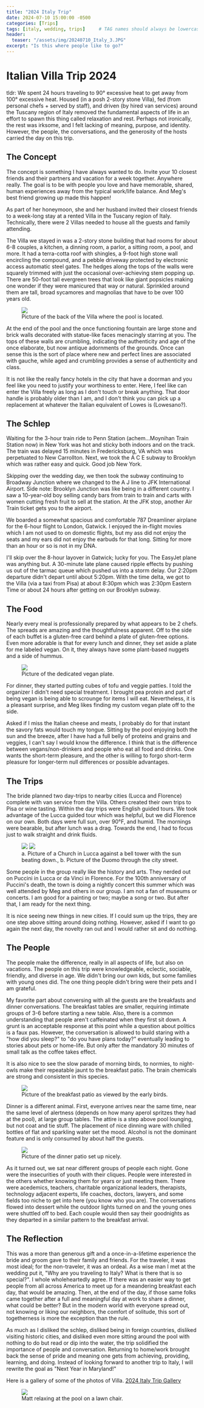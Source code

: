 ```yaml
---
title: "2024 Italy Trip"
date: 2024-07-10 15:00:00 -0500
categories: [Trips]
tags: [italy, wedding, trips]     # TAG names should always be lowercase
header:
  teaser: "/assets/img/20240710_Italy_3.JPG"
excerpt: "Is this where people like to go?"
---
```


# Italian Villa Trip 2024

tldr: We spent 24 hours traveling to 90° excessive heat to get away from 100° excessive heat. Housed (in a posh 2-story stone Villa), fed (from personal chefs + served by staff), and driven (by hired van services) around the Tuscany region of Italy removed the fundamental aspects of life in an effort to spawn this thing called relaxation and rest. Perhaps not ironically, the rest was irksome, and I felt lacking of meaning, purpose, and identity. However, the people, the conversations, and the generosity of the hosts carried the day on this trip.

## The Concept

The concept is something I have always wanted to do. Invite your 10 closest friends and their partners and vacation for a week together. Anywhere really. The goal is to be with people you love and have memorable, shared, human experiences away from the typical work/life balance. And Meg's best friend growing up made this happen!

As part of her honeymoon, she and her husband invited their closest friends to a week-long stay at a rented Villa in the Tuscany region of Italy. Technically, there were 2 Villas needed to house all the guests and family attending. 

The Villa we stayed in was a 2-story stone building that had rooms for about 6-8 couples, a kitchen, a dinning room, a parlor, a sitting room, a pool, and more. It had a terra-cotta roof with shingles, a 9-foot high stone wall encircling the compound, and a pebble driveway protected by electronic access automatic steel gates. The hedges along the tops of the walls were squarely trimmed with just the occasional over-achieving stem popping up. There are 50-foot tall evergreen trees that look like giant popsicles making one wonder if they were manicured that way or natural. Sprinkled around them are tall, broad sycamores and magnolias that have to be over 100 years old.

<figure>
	<a href="/assets/img/20240710_Italy_3.JPG"><img src="/assets/img/20240710_Italy_3.JPG"></a>
	<figcaption>Picture of the back of the Villa where the pool is located.</figcaption>
</figure>

At the end of the pool and the once functioning fountain are large stone and brick walls decorated with statue-like faces menacingly starring at you. The tops of these walls are crumbling, indicating the authenticity and age of the once elaborate, but now antique adornments of the grounds. Once can sense this is the sort of place where new and perfect lines are associated with gauche, while aged and crumbling provides a sense of authenticity and class. 

It is not like the really fancy hotels in the city that have a doorman and you feel like you need to justify your worthiness to enter. Here, I feel like can enter the Villa freely as long as I don't touch or break anything. That door handle is probably older than I am, and I don't think you can pick up a replacement at whatever the Italian equivalent of Lowes is (Lowesano?).  

## The Schlep

Waiting for the 3-hour train ride to Penn Station (achem...Moynihan Train Station now) in New York was hot and sticky both indoors and on the track. The train was delayed 15 minutes in Fredericksburg, VA which was perpetuated to New Carrollton. Next, we took the A C E subway to Brooklyn which was rather easy and quick. Good job New York.

Skipping over the wedding day, we then took the subway continuing to Broadway Junction where we changed to the A J line to JFK International Airport. Side note: Brooklyn Junction was like being in a different country. I saw a 10-year-old boy selling candy bars from train to train and carts with women cutting fresh fruit to sell at the station. At the JFK stop, another Air Train ticket gets you to the airport. 

We boarded a somewhat spacious and comfortable 787 Dreamliner airplane for the 6-hour flight to London, Gatwick. I enjoyed the in-flight movies which I am not used to on domestic flights, but my ass did not enjoy the seats and my ears did not enjoy the earbuds for that long. Sitting for more than an hour or so is not in my DNA.

I'll skip over the 8-hour layover in Gatwick; lucky for you. The EasyJet plane was anything but. A 30-minute late plane caused ripple effects by pushing us out of the tarmac queue which pushed us into a storm delay. Our 2:20pm departure didn't depart until about 5:20pm. With the time delta, we got to the Villa (via a taxi from Pisa) at about 8:30pm which was 2:30pm Eastern Time or about 24 hours after getting on our Brooklyn subway.

## The Food

Nearly every meal is professionally prepared by what appears to be 2 chefs. The spreads are amazing and the thoughtfulness apparent. Off to the side of each buffet is a gluten-free card behind a plate of gluten-free options. Even more adorable is that for every lunch and dinner, they set aside a plate for me labeled vegan. On it, they always have some plant-based nuggets and a side of hummus. 

<figure>
	<a href="/assets/img/20240710_Italy_18.JPG"><img src="/assets/img/20240710_Italy_18.JPG"></a>
	<figcaption>Picture of the dedicated vegan plate.</figcaption>
</figure>

For dinner, they started putting cubes of tofu and veggie patties. I told the organizer I didn't need special treatment. I brought pea protein and part of being vegan is being able to scrounge for items I will eat. Nevertheless, it is a pleasant surprise, and Meg likes finding my custom vegan plate off to the side. 

Asked if I miss the Italian cheese and meats, I probably do for that instant the savory fats would touch my tongue. Sitting by the pool enjoying both the sun and the breeze, after I have had a full belly of proteins and grains and veggies, I can't say I would know the difference. I think that is the difference between vegans/non-drinkers and people who eat all food and drinks. One wants the short-term pleasure, and the other is willing to forgo short-term pleasure for longer-term null differences or possible advantages. 

## The Trips

The bride planned two day-trips to nearby cities (Lucca and Florence) complete with van service from the Villa. Others created their own trips to Pisa or wine tasting. Within the day trips were English guided tours. We took advantage of the Lucca guided tour which was helpful, but we did Florence on our own. Both days were full sun, over 90°F, and humid. The mornings were bearable, but after lunch was a drag. Towards the end, I had to focus just to walk straight and drink fluids. 

<figure class="half">
    <a href="/assets/img/20240710_Italy_15.JPG"><img src="/assets/img/20240710_Italy_15.JPG"></a>
    <a href="/assets/img/20240710_Italy_16.JPG"><img src="/assets/img/20240710_Italy_16.JPG"></a>
    <figcaption>a. Picture of a Church in Lucca against a bell tower with the sun beating down., b. Picture of the Duomo through the city street.</figcaption>
</figure>

Some people in the group really like the history and arts. They nerded out on Puccini in Lucca or da Vinci in Florence. For the 100th anniversary of Puccini's death, the town is doing a nightly concert this summer which was well attended by Meg and others in our group. I am not a fan of museums or concerts. I am good for a painting or two; maybe a song or two. But after that, I am ready for the next thing. 

It is nice seeing new things in new cities. If I could sum up the trips, they are one step above sitting around doing nothing. However, asked if I want to go again the next day, the novelty ran out and I would rather sit and do nothing. 

## The People

The people make the difference, really in all aspects of life, but also on vacations. The people on this trip were knowledgeable, eclectic, sociable, friendly, and diverse in age. We didn't bring our own kids, but some families with young ones did. The one thing people didn't bring were their pets and I am grateful.

My favorite part about conversing with all the guests are the breakfasts and dinner conversations. The breakfast tables are smaller, requiring intimate groups of 3-6 before starting a new table. Also, there is a common understanding that people aren't caffeinated when they first sit down. A grunt is an acceptable response at this point while a question about politics is a faux pas. However, the conversation is allowed to build staring with a "how did you sleep?" to "do you have plans today?" eventually leading to stories about pets or home-life. But only after the mandatory 30 minutes of small talk as the coffee takes effect. 

It is also nice to see the slow parade of morning birds, to normies, to night-owls make their repeatable jaunt to the breakfast patio. The brain chemicals are strong and consistent in this species. 

<figure>
	<a href="/assets/img/20240710_Italy_8.JPG"><img src="/assets/img/20240710_Italy_8.JPG"></a>
	<figcaption>Picture of the breakfast patio as viewed by the early birds.</figcaption>
</figure>

Dinner is a different animal. First, everyone arrives near the same time, near the same level of alertness (depends on how many aperol spritzes they had at the pool), at large group tables. The attire is a step above pool lounging, but not coat and tie stuff. The placement of nice dinning ware with chilled bottles of flat and sparkling water set the mood. Alcohol is not the dominant feature and is only consumed by about half the guests. 

<figure>
	<a href="/assets/img/20240710_Italy_10.JPG"><img src="/assets/img/20240710_Italy_10.JPG"></a>
	<figcaption>Picture of the dinner patio set up nicely.</figcaption>
</figure>

As it turned out, we sat near different groups of people each night. Gone were the insecurities of youth with their cliques. People were interested in the others whether knowing them for years or just meeting them. There were acedemics, teachers, charitable organizational leaders, therapists, technology adjacent experts, life coaches, doctors, lawyers, and some fields too niche to get into here (you know who you are). The conversations flowed into dessert while the outdoor lights turned on and the young ones were shuttled off to bed. Each couple would then say their goodnights as they departed in a similar pattern to the breakfast arrival.

## The Reflection

This was a more than generous gift and a once-in-a-lifetime experience the bride and groom gave to their family and friends. For the traveler, it was most ideal; for the non-traveler, it was an ordeal. As a wise man I met at the wedding put it, "Why are you traveling to Italy? What is there that is so special?". I whole wholeheartedly agree. If there was an easier way to get people from all across America to meet up for a meandering breakfast each day, that would be amazing. Then, at the end of the day, if those same folks came together after a full and meaningful day at work to share a dinner, what could be better? But in the modern world with everyone spread out, not knowing or liking our neighbors, the comfort of solitude, this sort of togetherness is more the exception than the rule. 

As much as I disliked the schlep, disliked being in foreign countries, disliked visiting historic cities, and disliked even more sitting around the pool with nothing to do but read or dip into the water, the trip solidified the importance of people and conversation. Returning to home/work brought back the sense of pride and meaning one gets from achieving, providing, learning, and doing. Instead of looking forward to another trip to Italy, I will rewrite the goal as "Next Year in Maryland!"

Here is a gallery of some of the photos of Villa. <a href="https://www.seriouslymatt.com/gallery/2024italy/">2024 Italy Trip Gallery</a>

<figure>
	<a href="/assets/img/20240710_Italy_17.JPG"><img src="/assets/img/20240710_Italy_17.JPG"></a>
	<figcaption>Matt relaxing at the pool on a lawn chair.</figcaption>
</figure>